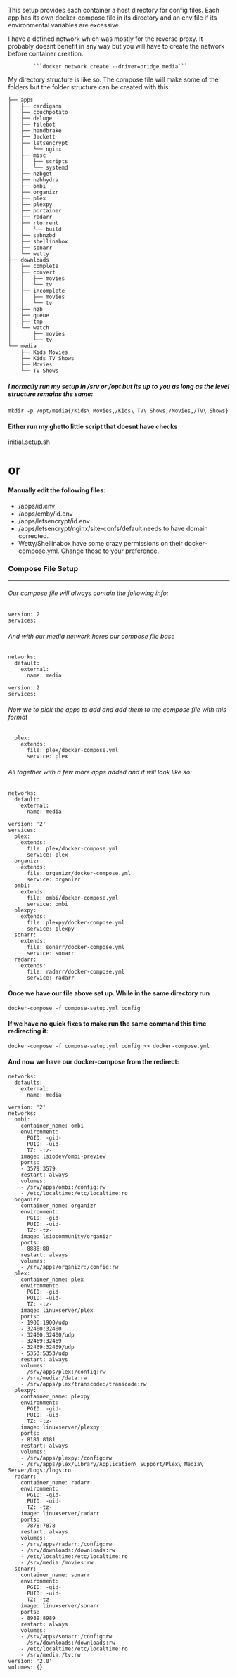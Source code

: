This setup provides each container a host directory for config files. Each app has its own docker-compose file in its directory and an env file if its environmental variables are excessive.

I have a defined network which was mostly for the reverse proxy. It probably doesnt benefit in any way but you will have to create the network before container creation.  
            
            ```docker network create --driver=bridge media```
            
My directory structure is like so. The compose file will make some of the folders but the folder structure can be created with this: 

```
├── apps
│   ├── cardigann
│   ├── couchpotato
│   ├── deluge
│   ├── filebot
│   ├── handbrake
│   ├── Jackett
│   ├── letsencrypt
│   │   └── nginx
│   ├── misc
│   │   ├── scripts
│   │   └── systemd
│   ├── nzbget
│   ├── nzbhydra
│   ├── ombi
│   ├── organizr
│   ├── plex
│   ├── plexpy
│   ├── portainer
│   ├── radarr
│   ├── rtorrent
│   │   └── build
│   ├── sabnzbd
│   ├── shellinabox
│   ├── sonarr
│   └── wetty
├── downloads
│   ├── complete
│   ├── convert
│   │   ├── movies
│   │   └── tv
│   ├── incomplete
│   │   ├── movies
│   │   └── tv
│   ├── nzb
│   ├── queue
│   ├── tmp
│   └── watch
│       ├── movies
│       └── tv
└── media
    ├── Kids Movies
    ├── Kids TV Shows
    ├── Movies
    └── TV Shows
```

##### I normally run my setup in /srv or /opt but its up to you as long as the level structure remains the same:

```mkdir -p /opt/downloads{/complete,/convert/movies,/convert/tv,/incomplete/movies,/incomplete/tv,/watch/tv,/watch/movies}
mkdir -p /opt/media{/Kids\ Movies,/Kids\ TV\ Shows,/Movies,/TV\ Shows}
```

#### Either run my ghetto little script that doesnt have checks
  
initial.setup.sh         
    
# or

#### Manually edit the following files:
   * /apps/id.env
   * /apps/emby/id.env
   * /apps/letsencrypt/id.env
   * /apps/letsencrypt/nginx/site-confs/default needs to have domain corrected. 
   * Wetty/Shellinabox have some crazy permissions on their docker-compose.yml. Change those to your preference.
   
### Compose File Setup
----------------------
###### Our compose file will always contain the following info:

    version: 2
    services:
    
###### And with our media network heres our compose file base

    networks:
      default:
        external:
          name: media
          
    version: 2
    services:
###### Now we to pick the apps to add and add them to the compose file with this format

      plex:
        extends:
          file: plex/docker-compose.yml
          service: plex

###### All together with a few more apps added and it will look like so:

````
networks:
  default:
    external:
      name: media

version: '2'
services:
  plex:
    extends:
      file: plex/docker-compose.yml
      service: plex
  organizr:
    extends:
      file: organizr/docker-compose.yml
      service: organizr
  ombi:
    extends:
      file: ombi/docker-compose.yml
      service: ombi
  plexpy:
    extends:
      file: plexpy/docker-compose.yml
      service: plexpy
  sonarr:
    extends:
      file: sonarr/docker-compose.yml
      service: sonarr
  radarr:
    extends:
      file: radarr/docker-compose.yml
      service: radarr
````

#### Once we have our file above set up. While in the same directory run

```docker-compose -f compose-setup.yml config```

#### If we have no quick fixes to make run the same command this time redirecting it:

```docker-compose -f compose-setup.yml config >> docker-compose.yml```

#### And now we have our docker-compose from the redirect:

````
networks:
  defaults:
    external:
      name: media

version: '2'
networks:
  ombi:
    container_name: ombi
    environment:
      PGID: -gid-
      PUID: -uid-
      TZ: -tz-
    image: lsiodev/ombi-preview
    ports:
    - 3579:3579
    restart: always
    volumes:
    - /srv/apps/ombi:/config:rw
    - /etc/localtime:/etc/localtime:ro
  organizr:
    container_name: organizr
    environment:
      PGID: -gid-
      PUID: -uid-
      TZ: -tz-
    image: lsiocommunity/organizr
    ports:
    - 8888:80
    restart: always
    volumes:
    - /srv/apps/organizr:/config:rw
  plex:
    container_name: plex
    environment:
      PGID: -gid-
      PUID: -uid-
      TZ: -tz-
    image: linuxserver/plex
    ports:
    - 1900:1900/udp
    - 32400:32400
    - 32400:32400/udp
    - 32469:32469
    - 32469:32469/udp
    - 5353:5353/udp
    restart: always
    volumes:
    - /srv/apps/plex:/config:rw
    - /srv/media:/data:rw
    - /srv/apps/plex/transcode:/transcode:rw
  plexpy:
    container_name: plexpy
    environment:      
      PGID: -gid-
      PUID: -uid-
      TZ: -tz-
    image: linuxserver/plexpy
    ports:
    - 8181:8181
    restart: always
    volumes:
    - /srv/apps/plexpy:/config:rw
    - /srv/apps/plex/Library/Application\ Support/Plex\ Media\ Server/Logs:/logs:ro
  radarr:
    container_name: radarr
    environment:
      PGID: -gid-
      PUID: -uid-
      TZ: -tz-
    image: linuxserver/radarr
    ports:
    - 7878:7878
    restart: always
    volumes:
    - /srv/apps/radarr:/config:rw
    - /srv/downloads:/downloads:rw
    - /etc/localtime:/etc/localtime:ro
    - /srv/media:/movies:rw
  sonarr:
    container_name: sonarr
    environment:
      PGID: -gid-
      PUID: -uid-
      TZ: -tz-
    image: linuxserver/sonarr
    ports:
    - 8989:8989
    restart: always
    volumes:
    - /srv/apps/sonarr:/config:rw
    - /srv/downloads:/downloads:rw
    - /etc/localtime:/etc/localtime:ro
    - /srv/media:/tv:rw
version: '2.0'
volumes: {}
````


